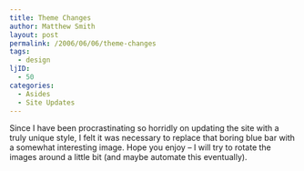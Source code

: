 ```yaml
---
title: Theme Changes
author: Matthew Smith
layout: post
permalink: /2006/06/06/theme-changes
tags:
  - design
ljID:
  - 50
categories:
  - Asides
  - Site Updates
---
```

Since I have been procrastinating so horridly on updating the site with a truly unique style, I felt it was necessary to replace that boring blue bar with a somewhat interesting image. Hope you enjoy &#8211; I will try to rotate the images around a little bit (and maybe automate this eventually).